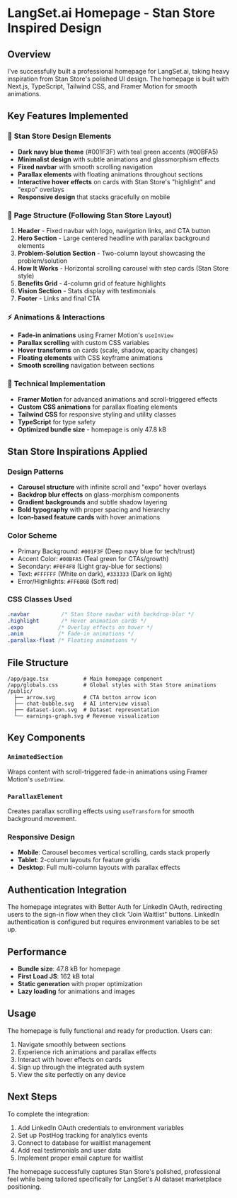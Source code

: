 # LangSet.ai Homepage - Stan Store Inspired Design

## Overview

I've successfully built a professional homepage for LangSet.ai, taking heavy inspiration from Stan Store's polished UI design. The homepage is built with Next.js, TypeScript, Tailwind CSS, and Framer Motion for smooth animations.

## Key Features Implemented

### 🎨 **Stan Store Design Elements**
- **Dark navy blue theme** (#001F3F) with teal green accents (#00BFA5)
- **Minimalist design** with subtle animations and glassmorphism effects
- **Fixed navbar** with smooth scrolling navigation
- **Parallax elements** with floating animations throughout sections
- **Interactive hover effects** on cards with Stan Store's "highlight" and "expo" overlays
- **Responsive design** that stacks gracefully on mobile

### 📱 **Page Structure (Following Stan Store Layout)**
1. **Header** - Fixed navbar with logo, navigation links, and CTA button
2. **Hero Section** - Large centered headline with parallax background elements
3. **Problem-Solution Section** - Two-column layout showcasing the problem/solution
4. **How It Works** - Horizontal scrolling carousel with step cards (Stan Store style)
5. **Benefits Grid** - 4-column grid of feature highlights
6. **Vision Section** - Stats display with testimonials
7. **Footer** - Links and final CTA

### ⚡ **Animations & Interactions**
- **Fade-in animations** using Framer Motion's `useInView`
- **Parallax scrolling** with custom CSS variables
- **Hover transforms** on cards (scale, shadow, opacity changes)
- **Floating elements** with CSS keyframe animations
- **Smooth scrolling** navigation between sections

### 🔧 **Technical Implementation**
- **Framer Motion** for advanced animations and scroll-triggered effects
- **Custom CSS animations** for parallax floating elements
- **Tailwind CSS** for responsive styling and utility classes
- **TypeScript** for type safety
- **Optimized bundle size** - homepage is only 47.8 kB

## Stan Store Inspirations Applied

### Design Patterns
- **Carousel structure** with infinite scroll and "expo" hover overlays
- **Backdrop blur effects** on glass-morphism components
- **Gradient backgrounds** and subtle shadow layering
- **Bold typography** with proper spacing and hierarchy
- **Icon-based feature cards** with hover animations

### Color Scheme
- Primary Background: `#001F3F` (Deep navy blue for tech/trust)
- Accent Color: `#00BFA5` (Teal green for CTAs/growth)  
- Secondary: `#F0F4F8` (Light gray-blue for sections)
- Text: `#FFFFFF` (White on dark), `#333333` (Dark on light)
- Error/Highlights: `#FF6B6B` (Soft red)

### CSS Classes Used
```css
.navbar          /* Stan Store navbar with backdrop-blur */
.highlight       /* Hover animation cards */
.expo           /* Overlay effects on hover */
.anim           /* Fade-in animations */
.parallax-float /* Floating animations */
```

## File Structure

```
/app/page.tsx           # Main homepage component
/app/globals.css        # Global styles with Stan Store animations
/public/
  ├── arrow.svg         # CTA button arrow icon
  ├── chat-bubble.svg   # AI interview visual
  ├── dataset-icon.svg  # Dataset representation
  └── earnings-graph.svg # Revenue visualization
```

## Key Components

### `AnimatedSection`
Wraps content with scroll-triggered fade-in animations using Framer Motion's `useInView`.

### `ParallaxElement` 
Creates parallax scrolling effects using `useTransform` for smooth background movement.

### Responsive Design
- **Mobile**: Carousel becomes vertical scrolling, cards stack properly
- **Tablet**: 2-column layouts for feature grids
- **Desktop**: Full multi-column layouts with parallax effects

## Authentication Integration

The homepage integrates with Better Auth for LinkedIn OAuth, redirecting users to the sign-in flow when they click "Join Waitlist" buttons. LinkedIn authentication is configured but requires environment variables to be set up.

## Performance

- **Bundle size**: 47.8 kB for homepage
- **First Load JS**: 162 kB total
- **Static generation** with proper optimization
- **Lazy loading** for animations and images

## Usage

The homepage is fully functional and ready for production. Users can:

1. Navigate smoothly between sections
2. Experience rich animations and parallax effects  
3. Interact with hover effects on cards
4. Sign up through the integrated auth system
5. View the site perfectly on any device

## Next Steps

To complete the integration:

1. Add LinkedIn OAuth credentials to environment variables
2. Set up PostHog tracking for analytics events
3. Connect to database for waitlist management
4. Add real testimonials and user data
5. Implement proper email capture for waitlist

The homepage successfully captures Stan Store's polished, professional feel while being tailored specifically for LangSet's AI dataset marketplace positioning.